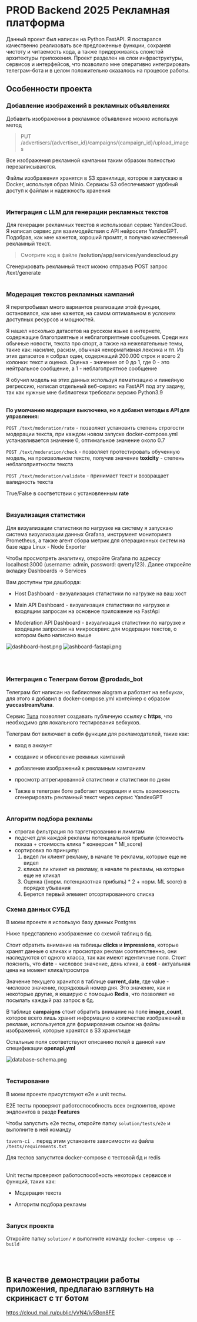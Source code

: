 # PROD Backend 2025 Рекламная платформа

Данный проект был написан на Python FastAPI. Я постарался качественно реализовать все предложенные функции, сохраняя чистоту и читаемость кода, а также придерживаясь слоистой архитектуры приложения. Проект разделен на слои инфраструктуры, сервисов и интерфейсов, что позволило мне оперативно интегрировать телеграм-бота и в целом положительно сказалось на процессе работы.
</br>

## Особенности проекта

### Добавление изображений в рекламных объявлениях

Добавить изображении в рекламное объявление можно используя метод

> PUT /advertisers/{advertiser_id}/campaigns/{campaign_id}/upload_images

Все изображения рекламной кампании таким образом полностью перезаписываются.

Файлы изображения хранятся в S3 хранилище, которое я запускаю в Docker, используя образ Minio. Сервисы S3 обеспечивают удобный доступ к файлам и надежность хранения
</br></br>

### Интеграция с LLM для генерации рекламных текстов

Для генерации рекламных текстов я использовал сервис YandexCloud. Я написал сервис для взаимодействия с API нейросети YandexGPT. Подобрав, как мне кажется, хороший промпт, я получаю качественный рекламный текст.

> Смотрите код в файле **/solution/app/services/yandexcloud.py**

Сгенерировать рекламный текст можно отправив POST запрос /text/generate
</br></br>

### Модерация текстов рекламных кампаний

Я перепробывал много вариантов реализации этой функции, остановился, как мне кажется, на самом оптимальном в условиях доступных ресурсов и мощностей.

Я нашел несколько датасетов на русском языке в интернете, содержащие благоприятные и неблагоприятные сообщения. Среди них обычные новости, текста про спорт, а также на нежелательные темы, такие как: насилие, расизм, обычная ненормативная лексика и тп. Из этих датасетов я собрал один, содержащий 200.000 строк и всего 2 колонки: текст и оценка. Оценка - значение от 0 до 1, где 0 - это нейтральное сообщение, а 1 - неблагоприятное сообщение

Я обучил модель на этих данных используя лематизацию и линейную регрессию, написал отдельный веб-сервис на FastAPI под эту задачу, так как нужные мне библиотеки требовали версию Python3.9
</br></br>

**По умолчанию модерация выключена, но я добавил методы в API для управления:**

`POST /text/moderation/rate` - позволяет установить степень строгости модерации текста, при каждом новом запуске docker-compose.yml устанавливается значение 0, оптимальное значение около 0.7

`POST /text/moderation/check` - позволяет протестировать обученную модель, на произвольном тексте, получив значение **toxicity** - степень неблагоприятности текста

`POST /text/moderation/validate` - принимает текст и возвращает валидность текста

True/False в соответствии с установленным **rate**
</br></br>

### **Визуализация статистики**

Для визуализации статистики по нагрузке на систему я запускаю система визуализации данных Grafana, инструмент мониторинга Prometheus, а также агент сбора метрик для операционных систем на базе ядра Linux - Node Exporter

Чтобы просмотреть аналитику, откройте Grafana по адрессу localhost:3000 (username: admin, password: qwerty123). Далее откроейте вкладку Dashboards → Services

Вам доступны три дашборда:

- Host Dashboard - визуализация статистики по нагрузке на ваш хост

- Main API Dashboard - визуализация статистики по нагрузке и входящим запросам на основное приложение на FastApi

- Moderation API Dashboard - визуализация статистики по нагрузке и входящим запросам на микросервис для модерации текстов, о котором было написано выше

![dashboard-host.png](./media/dashboard-host.png)
![ashboard-fastapi.png](./media/dashboard-fastapi.png)

</br></br>

### Интеграция с Телеграм ботом @prodads_bot

Телеграм бот написан на библиотеке aiogram и работает на вебхуках, для этого я добавил в docker-compose.yml контейнер с образом **yuccastream/tuna**.

Сервис [Tuna](https://tuna.am/#features) позволяет создавать публичную ссылку c **https**, что необходимо для локального тестирования вебхуков.

Телеграм бот включает в себя функции для рекламодателей, такие как:

- вход в аккаунт

- создание и обновление рекмных кампаний

- добавление изображений к рекламным кампаниям

- просмотр аггрегированной статистики и статистики по дням

- Также в телеграм боте работает модерация и есть возможность сгенерировать рекламный текст через сервис YandexGPT
  </br></br>


### Алгоритм подбора рекламы

- строгая фильтрация по таргетированию и лимитам
- подсчет для каждой рекламы потенциальной прибыли (стоимость показа + стоимость клика * конверсия * Ml_score)
- сортировка по принципу:
  1. видел ли клиент рекламу, в начале те рекламы, которые еще не видел
  2. кликал ли клиент на рекламу, в начале те рекламы, на которые еще не кликал
  3. Оценка ((норм. потенциаотная прибыль) * 2 + норм. ML score) в порядке убывания
  4. Берется первый элемент отсортированного списка


### **Схема данных СУБД**

В моем проекте я использую базу данных Postgres

Ниже представлено изображение со схемой таблиц в бд.

Стоит обратить внимание на таблицы **clicks** и **impressions**, которые хранят данные о кликах и просиотрах реклам соответственно, они наследуются от одного класса, так как имеют идентичные поля. Стоит пояснить, что **date** - числовое значение, день клика, а **cost** - актуальная цена на момент клика/просмтра

Значение текущего хранится в таблице **current_date**, где value - числовое значение, порядковый номер дня. Это значение, как и некоторые другие, я кеширую с помощью **Redis**, что позволяет не посылать каждый раз запрос в бд.

В таблице **campaigns** стоит обратить внимание на поле **image_count**, которое всего лишь хранит информацию о количестве изображений в рекламе, используется для формирования ссылок на файлы изображений, которые хранятся в S3 хранилище

Остальные поля соответствуют описанию полей в данной нам спецификации **openapi.yml**

![database-schema.png](./media/database-schema.png)
</br></br>

### Тестирование

В моем проекте присутствуют e2e и unit тесты.

E2E тесты проверяют работоспособность всех эндпоинтов, кроме эндпоинтов в разде **Features**

Чтобы запустить e2e тесты, откройте папку `solution/tests/e2e` и выполните в ней команду

`tavern-ci .` перед этим установите зависимости из файла `/tests/requirements.txt`

Для тестов запустится docker-compose с тестовой бд и redis
</br></br>

Unit тесты проверяют работоспособность некоторых сервисов и функций, таких как:

- Модерация текста

- Алгоритм подбора рекламы
  </br></br>

### Запуск проекта

Откройте папку `solution/` и выполните команду `docker-compose up --build`

</br></br>

## В качестве демонстрации работы приложения, предлагаю взглянуть на скринкаст с тг ботом

https://cloud.mail.ru/public/yVN4/iv5Bon8FE
